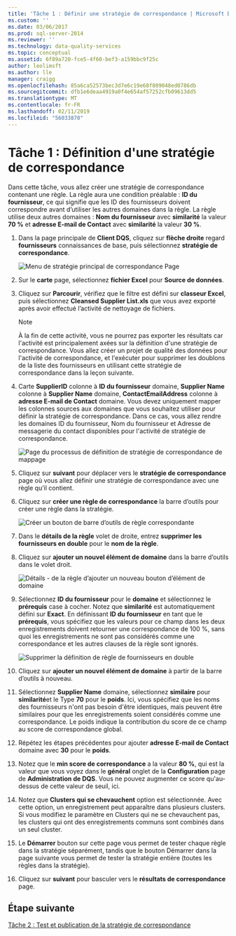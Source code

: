 ```yaml
---
title: 'Tâche 1 : Définir une stratégie de correspondance | Microsoft Docs'
ms.custom: ''
ms.date: 03/06/2017
ms.prod: sql-server-2014
ms.reviewer: ''
ms.technology: data-quality-services
ms.topic: conceptual
ms.assetid: 6f89a720-fce5-4f60-bef3-a159bbc9f25c
author: leolimsft
ms.author: lle
manager: craigg
ms.openlocfilehash: 85a6ca52573bec3d7e6c19e68f809048ed0786db
ms.sourcegitcommit: dfb1e6deaa4919a0f4e654af57252cfb09613dd5
ms.translationtype: MT
ms.contentlocale: fr-FR
ms.lasthandoff: 02/11/2019
ms.locfileid: "56033870"
---
```

# <a name="task-1-defining-a-matching-policy"></a>Tâche 1 : Définition d'une stratégie de correspondance
  Dans cette tâche, vous allez créer une stratégie de correspondance contenant une règle. La règle aura une condition préalable : **ID du fournisseur**, ce qui signifie que les ID des fournisseurs doivent correspondre avant d’utiliser les autres domaines dans la règle. La règle utilise deux autres domaines : **Nom du fournisseur** avec **similarité** la valeur **70 %** et **adresse E-mail de Contact** avec **similarité** la valeur **30 %**.  
  
1.  Dans la page principale de **Client DQS**, cliquez sur **flèche droite** regard **fournisseurs** connaissances de base, puis sélectionnez **stratégie de correspondance**.  
  
     ![Menu de stratégie principal de correspondance Page](../../2014/tutorials/media/et-definingamatchingpolicy-01.jpg "Main Menu stratégie de correspondance Page")  
  
2.  Sur le **carte** page, sélectionnez **fichier Excel** pour **Source de données**.  
  
3.  Cliquez sur **Parcourir**, vérifiez que le filtre est défini sur **classeur Excel**, puis sélectionnez **Cleansed Supplier List.xls** que vous avez exporté après avoir effectué l’activité de nettoyage de fichiers.  
  
    > [!NOTE]  
    >  À la fin de cette activité, vous ne pourrez pas exporter les résultats car l'activité est principalement axées sur la définition d'une stratégie de correspondance. Vous allez créer un projet de qualité des données pour l'activité de correspondance, et l'exécuter pour supprimer les doublons de la liste des fournisseurs en utilisant cette stratégie de correspondance dans la leçon suivante.  
  
4.  Carte **SupplierID** colonne à **ID du fournisseur** domaine, **Supplier Name** colonne à **Supplier Name** domaine,  **ContactEmailAddress** colonne à **adresse E-mail de Contact** domaine. Vous devez uniquement mapper les colonnes sources aux domaines que vous souhaitez utiliser pour définir la stratégie de correspondance. Dans ce cas, vous allez rendre les domaines ID du fournisseur, Nom du fournisseur et Adresse de messagerie du contact disponibles pour l'activité de stratégie de correspondance.  
  
     ![Page du processus de définition de stratégie de correspondance de mappage](../../2014/tutorials/media/et-definingamatchingpolicy-02.jpg "Page du processus de définition de stratégie de correspondance de mappage")  
  
5.  Cliquez sur **suivant** pour déplacer vers le **stratégie de correspondance** page où vous allez définir une stratégie de correspondance avec une règle qu’il contient.  
  
6.  Cliquez sur **créer une règle de correspondance** la barre d’outils pour créer une règle dans la stratégie.  
  
     ![Créer un bouton de barre d’outils de règle correspondante](../../2014/tutorials/media/et-definingamatchingpolicy-03.jpg "créer un bouton de barre d’outils de règle correspondante")  
  
7.  Dans le **détails de la règle** volet de droite, entrez **supprimer les fournisseurs en double** pour le **nom de la règle**.  
  
8.  Cliquez sur **ajouter un nouvel élément de domaine** dans la barre d’outils dans le volet droit.  
  
     ![Détails - de la règle d’ajouter un nouveau bouton d’élément de domaine](../../2014/tutorials/media/et-definingamatchingpolicy-04.jpg "détails - de la règle d’ajouter un nouveau bouton d’élément de domaine")  
  
9. Sélectionnez **ID du fournisseur** pour le **domaine** et sélectionnez le **prérequis** case à cocher. Notez que **similarité** est automatiquement défini sur **Exact**. En définissant **ID du fournisseur** en tant que le **prérequis**, vous spécifiez que les valeurs pour ce champ dans les deux enregistrements doivent retourner une correspondance de 100 %, sans quoi les enregistrements ne sont pas considérés comme une correspondance et les autres clauses de la règle sont ignorés.  
  
     ![Supprimer la définition de règle de fournisseurs en double](../../2014/tutorials/media/et-definingamatchingpolicy-05.jpg "supprimer la définition de règle de fournisseurs en double")  
  
10. Cliquez sur **ajouter un nouvel élément de domaine** à partir de la barre d’outils à nouveau.  
  
11. Sélectionnez **Supplier Name** domaine, sélectionnez **similaire** pour **similarité**et le Type **70** pour le **poids**.  Ici, vous spécifiez que les noms des fournisseurs n'ont pas besoin d'être identiques, mais peuvent être similaires pour que les enregistrements soient considérés comme une correspondance. Le poids indique la contribution du score de ce champ au score de correspondance global.  
  
12. Répétez les étapes précédentes pour ajouter **adresse E-mail de Contact** domaine avec **30** pour le **poids**.  
  
13. Notez que le **min score de correspondance** a la valeur **80 %**, qui est la valeur que vous voyez dans le **général** onglet de la **Configuration** page de **Administration de DQS**. Vous ne pouvez augmenter ce score qu'au-dessus de cette valeur de seuil, ici.  
  
14. Notez que **Clusters qui se chevauchent** option est sélectionnée. Avec cette option, un enregistrement peut apparaître dans plusieurs clusters. Si vous modifiez le paramètre en Clusters qui ne se chevauchent pas, les clusters qui ont des enregistrements communs sont combinés dans un seul cluster.  
  
15. Le **Démarrer** bouton sur cette page vous permet de tester chaque règle dans la stratégie séparément, tandis que le bouton Démarrer dans la page suivante vous permet de tester la stratégie entière (toutes les règles dans la stratégie).  
  
16. Cliquez sur **suivant** pour basculer vers le **résultats de correspondance** page.  
  
## <a name="next-step"></a>Étape suivante  
 [Tâche 2 : Test et publication de la stratégie de correspondance](../../2014/tutorials/task-2-testing-and-publishing-the-matching-policy.md)  
  
  
